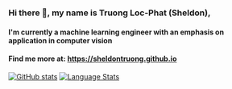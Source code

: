 ### Hi there 👋, my name is Truong Loc-Phat (Sheldon), 

#### I'm currently a machine learning engineer with an emphasis on application in computer vision

#### Find me more at: https://sheldontruong.github.io

[![GitHub stats](https://github-readme-stats.vercel.app/api?username=phattruongai&count_private=true&theme=vue&show_icons=true)]()
[![Language Stats](https://github-readme-stats.vercel.app/api/top-langs/?username=phattruongai&langs_count=8&theme=vue&layout=compact)]()

<!--
**phattruongai/phattruongai** is a ✨ _special_ ✨ repository because its `README.md` (this file) appears on your GitHub profile.

Here are some ideas to get you started:

- 🔭 I’m currently working on ...
- 🌱 I’m currently learning ...
- 👯 I’m looking to collaborate on ...
- 🤔 I’m looking for help with ...
- 💬 Ask me about ...
- 📫 How to reach me: ...
- 😄 Pronouns: ...
- ⚡ Fun fact: ...
-->
